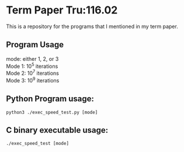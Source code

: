 # Term Paper Tru:116.02

This is a repository for the programs that I mentioned in my term paper.

## Program Usage
mode: either 1, 2, or 3  
Mode 1: 10<sup>5</sup> iterations  
Mode 2: 10<sup>7</sup> iterations  
Mode 3: 10<sup>9</sup> iterations  

## Python Program usage:
```python3 ./exec_speed_test.py [mode]```

## C binary executable usage:
```./exec_speed_test [mode]```
